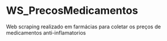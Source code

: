 # WS_PrecosMedicamentos
Web scraping realizado em farmácias para coletar os preços de medicamentos anti-inflamatorios
